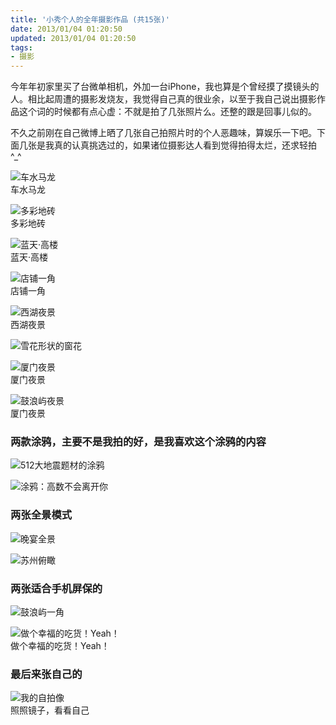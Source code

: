 ```yaml
---
title: '小秀个人的全年摄影作品 (共15张)'
date: 2013/01/04 01:20:50
updated: 2013/01/04 01:20:50
tags:
- 摄影
---
```


今年年初家里买了台微单相机，外加一台iPhone，我也算是个曾经摸了摸镜头的人。相比起周遭的摄影发烧友，我觉得自己真的很业余，以至于我自己说出摄影作品这个词的时候都有点心虚：不就是拍了几张照片么。还整的跟是回事儿似的。

不久之前刚在自己微博上晒了几张自己拍照片时的个人恶趣味，算娱乐一下吧。下面几张是我真的认真挑选过的，如果诸位摄影达人看到觉得拍得太烂，还求轻拍 ^_^

![车水马龙](http://jiongks-typecho.stor.sinaapp.com/usr/uploads/2013/01/3406089111.jpg)<br>车水马龙<!--more-->

![多彩地砖](http://jiongks-typecho.stor.sinaapp.com/usr/uploads/2013/01/1956040302.jpg)<br>多彩地砖

![蓝天·高楼](http://jiongks-typecho.stor.sinaapp.com/usr/uploads/2013/01/1196063017.jpg)<br>蓝天·高楼

![店铺一角](http://jiongks-typecho.stor.sinaapp.com/usr/uploads/2013/01/3526238752.jpg)<br>店铺一角

![西湖夜景](http://jiongks-typecho.stor.sinaapp.com/usr/uploads/2013/01/4213143480.jpg)<br>西湖夜景

![雪花形状的窗花](http://jiongks-typecho.stor.sinaapp.com/usr/uploads/2013/01/2929042459.jpg)

![厦门夜景](http://jiongks-typecho.stor.sinaapp.com/usr/uploads/2013/01/419019303.jpg)<br>厦门夜景

![鼓浪屿夜景](http://jiongks-typecho.stor.sinaapp.com/usr/uploads/2013/01/1281312199.jpg)<br>厦门夜景

### 两款涂鸦，主要不是我拍的好，是我喜欢这个涂鸦的内容

![512大地震题材的涂鸦](http://jiongks-typecho.stor.sinaapp.com/usr/uploads/2013/01/3139520867.jpg)

![涂鸦：高数不会离开你](http://jiongks-typecho.stor.sinaapp.com/usr/uploads/2013/01/3230758857.jpg)

### 两张全景模式

![晚宴全景](http://jiongks-typecho.stor.sinaapp.com/usr/uploads/2013/01/1124079497.jpg)

![苏州俯瞰](http://jiongks-typecho.stor.sinaapp.com/usr/uploads/2013/01/2618883672.jpg)

### 两张适合手机屏保的

![鼓浪屿一角](http://jiongks-typecho.stor.sinaapp.com/usr/uploads/2013/01/2584894974.jpg)

![做个幸福的吃货！Yeah！](http://jiongks-typecho.stor.sinaapp.com/usr/uploads/2013/01/428650734.jpg)<br>做个幸福的吃货！Yeah！

### 最后来张自己的

![我的自拍像](http://jiongks-typecho.stor.sinaapp.com/usr/uploads/2013/01/2888873282.jpg)<br>照照镜子，看看自己